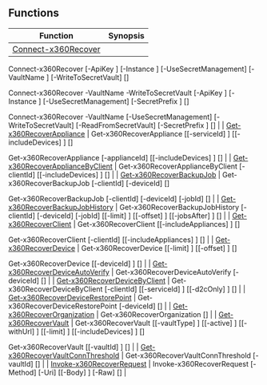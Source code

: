 ## Functions

| Function | Synopsis |
| --- | --- |
| [Connect-x360Recover](./docs/Connect-x360Recover.md) | 
Connect-x360Recover [-ApiKey <string>] [-Instance <string>] [-UseSecretManagement] [-VaultName <string>] [-WriteToSecretVault] [<CommonParameters>]

Connect-x360Recover -VaultName <string> -WriteToSecretVault [-ApiKey <string>] [-Instance <string>] [-UseSecretManagement] [-SecretPrefix <string>] [<CommonParameters>]

Connect-x360Recover -VaultName <string> [-UseSecretManagement] [-WriteToSecretVault] [-ReadFromSecretVault] [-SecretPrefix <string>] [<CommonParameters>]
 |
| [Get-x360RecoverAppliance](./docs/Get-x360RecoverAppliance.md) | 
Get-x360RecoverAppliance [[-serviceId] <string>] [[-includeDevices] <bool>] [<CommonParameters>]

Get-x360RecoverAppliance [-applianceId] <long> [[-includeDevices] <bool>] [<CommonParameters>]
 |
| [Get-x360RecoverApplianceByClient](./docs/Get-x360RecoverApplianceByClient.md) | 
Get-x360RecoverApplianceByClient [-clientId] <long> [[-includeDevices] <bool>] [<CommonParameters>]
 |
| [Get-x360RecoverBackupJob](./docs/Get-x360RecoverBackupJob.md) | 
Get-x360RecoverBackupJob [-clientId] <long> [-deviceId] <long> [<CommonParameters>]

Get-x360RecoverBackupJob [-clientId] <long> [-deviceId] <long> [-jobId] <long> [<CommonParameters>]
 |
| [Get-x360RecoverBackupJobHistory](./docs/Get-x360RecoverBackupJobHistory.md) | 
Get-x360RecoverBackupJobHistory [-clientId] <long> [-deviceId] <long> [-jobId] <long> [[-limit] <long>] [[-offset] <long>] [[-jobsAfter] <datetime>] [<CommonParameters>]
 |
| [Get-x360RecoverClient](./docs/Get-x360RecoverClient.md) | 
Get-x360RecoverClient [[-includeAppliances] <bool>] [<CommonParameters>]

Get-x360RecoverClient [-clientId] <long> [[-includeAppliances] <bool>] [<CommonParameters>]
 |
| [Get-x360RecoverDevice](./docs/Get-x360RecoverDevice.md) | 
Get-x360RecoverDevice [[-limit] <long>] [[-offset] <long>] [<CommonParameters>]

Get-x360RecoverDevice [[-deviceId] <long>] [<CommonParameters>]
 |
| [Get-x360RecoverDeviceAutoVerify](./docs/Get-x360RecoverDeviceAutoVerify.md) | 
Get-x360RecoverDeviceAutoVerify [-deviceId] <long> [<CommonParameters>]
 |
| [Get-x360RecoverDeviceByClient](./docs/Get-x360RecoverDeviceByClient.md) | 
Get-x360RecoverDeviceByClient [-clientId] <long> [[-serviceId] <string>] [[-d2cOnly] <bool>] [<CommonParameters>]
 |
| [Get-x360RecoverDeviceRestorePoint](./docs/Get-x360RecoverDeviceRestorePoint.md) | 
Get-x360RecoverDeviceRestorePoint [-deviceId] <long> [<CommonParameters>]
 |
| [Get-x360RecoverOrganization](./docs/Get-x360RecoverOrganization.md) | 
Get-x360RecoverOrganization [<CommonParameters>]
 |
| [Get-x360RecoverVault](./docs/Get-x360RecoverVault.md) | 
Get-x360RecoverVault [[-vaultType] <string>] [[-active] <bool>] [[-withUrl] <bool>] [[-limit] <long>] [[-includeDevices] <bool>] [<CommonParameters>]

Get-x360RecoverVault [[-vaultId] <int>] [<CommonParameters>]
 |
| [Get-x360RecoverVaultConnThreshold](./docs/Get-x360RecoverVaultConnThreshold.md) | 
Get-x360RecoverVaultConnThreshold [-vaultId] <int> [<CommonParameters>]
 |
| [Invoke-x360RecoverRequest](./docs/Invoke-x360RecoverRequest.md) | 
Invoke-x360RecoverRequest [-Method] <string> [-Uri] <string> [[-Body] <string>] [-Raw] [<CommonParameters>]
 |

#
